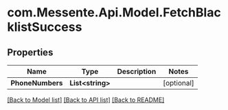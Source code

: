 # com.Messente.Api.Model.FetchBlacklistSuccess
## Properties

Name | Type | Description | Notes
------------ | ------------- | ------------- | -------------
**PhoneNumbers** | **List&lt;string&gt;** |  | [optional] 

[[Back to Model list]](../README.md#documentation-for-models) [[Back to API list]](../README.md#documentation-for-api-endpoints) [[Back to README]](../README.md)

